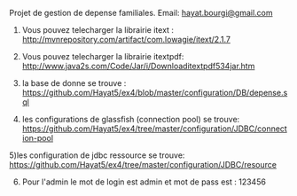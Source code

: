 Projet de gestion de depense familiales.
Email: hayat.bourgi@gmail.com



1) Vous pouvez telecharger la librairie itext :
http://mvnrepository.com/artifact/com.lowagie/itext/2.1.7

2) Vous pouvez telecharger la librairie itextpdf:
http://www.java2s.com/Code/Jar/i/Downloaditextpdf534jar.htm

3) la base de donne se trouve :
https://github.com/Hayat5/ex4/blob/master/configuration/DB/depense.sql

4) les configurations de glassfish (connection pool) se trouve:
https://github.com/Hayat5/ex4/tree/master/configuration/JDBC/connection-pool

5)les configuration de jdbc ressource se trouve:
https://github.com/Hayat5/ex4/tree/master/configuration/JDBC/resource

6) Pour l'admin le mot de login est admin et mot de pass est : 123456 


